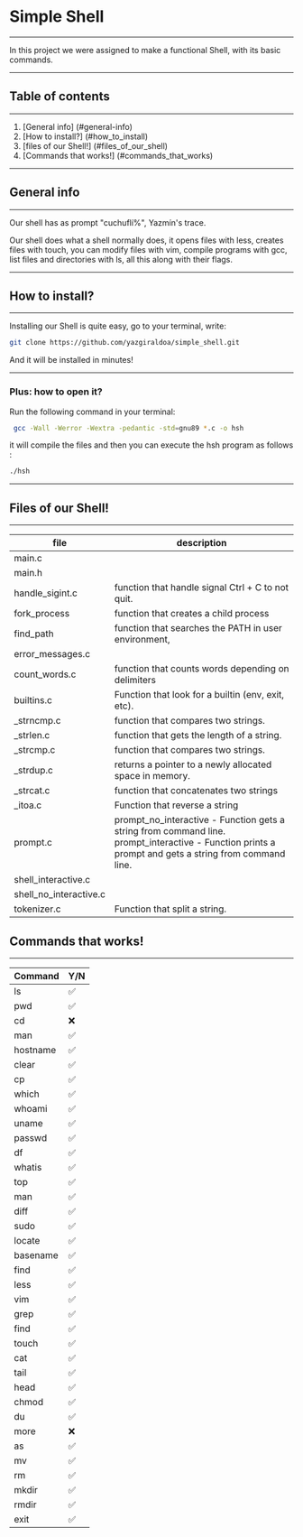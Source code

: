 # Simple Shell
***
In this project we were assigned to make a functional Shell, with its basic commands.
***

## Table of contents
***
1. [General info] (#general-info)
2. [How to install?] (#how_to_install)
3. [files of our Shell!] (#files_of_our_shell)
4. [Commands that works!] (#commands_that_works)
***

## General info
***
Our shell has as prompt "cuchuflí%", Yazmín's trace.

Our shell does what a shell normally does, it opens files with less, creates files with touch, you can modify files with vim, compile programs with gcc, list files and directories with ls, all this along with their flags.
***

## How to install?
***
Installing our Shell is quite easy, go to your terminal, write:
```sh
git clone https://github.com/yazgiraldoa/simple_shell.git
```
And it will be installed in minutes!
***
### Plus: how to open it?
Run the following command in your terminal:
```sh
 gcc -Wall -Werror -Wextra -pedantic -std=gnu89 *.c -o hsh
```
it will compile the files and then you can execute the hsh program as follows : 
```sh
./hsh
```
***

## Files of our Shell!
***
| file | description |
|-----|-----|
| main.c | |
| main.h | |
| handle_sigint.c |function that handle signal Ctrl + C to not quit.|
| fork_process | function that creates a child process|
| find_path | function that searches the PATH in user environment,|
| error_messages.c | |
| count_words.c | function that counts words depending on delimiters|
| builtins.c | Function that look for a builtin (env, exit, etc).|
| _strncmp.c | function that compares two strings.|
| _strlen.c | function that gets the length of a string.|
| _strcmp.c | function that compares two strings.|
| _strdup.c | returns a pointer to a newly allocated space in memory.|
| _strcat.c | function that concatenates two strings|
| _itoa.c | Function that reverse a string|
| prompt.c | prompt_no_interactive - Function gets a string from command line. prompt_interactive - Function prints a prompt and gets a string from command line.|
| shell_interactive.c | |
| shell_no_interactive.c | |
| tokenizer.c |Function that split a string.|


## Commands that works!
***
| Command | Y/N |
| ------- | --- |
|   ls    | ✅ | 
|   pwd   | ✅ |
|   cd    | ❌ |
|   man   | ✅ |
|  hostname  | ✅ |
|   clear   | ✅ |
|   cp    | ✅ |
|  which  | ✅ |
|  whoami  | ✅ |
|  uname  | ✅ | 
|  passwd | ✅ |
|   df   | ✅ |
|  whatis  | ✅ |
|   top  | ✅ |
|  man  | ✅ |
|   diff   | ✅ |
|   sudo   | ✅ |
|  locate  | ✅ |
| basename | ✅ |
|   find   | ✅ |
|  less  | ✅ |
|  vim  | ✅ |
|  grep  | ✅ | 
|  find   | ✅ | 
|  touch  | ✅ |
|  cat  | ✅ | 
|  tail  | ✅ |
|  head  | ✅ |
|  chmod  | ✅ |
|   du    | ✅ |
|  more  | ❌ |
|   as    | ✅ |
|   mv    | ✅ |
|   rm    | ✅ |
|  mkdir | ✅ |
|  rmdir | ✅ |
|  exit  | ✅ |


